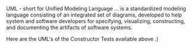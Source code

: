UML - short for Unified Modeling Language
... is a standardized modeling language consisting of an integrated set of diagrams, developed to help system and software developers for specifying, visualizing, constructing, and documenting the artifacts of software systems.

Here are the UML's of the Constructor Tests available above .)


